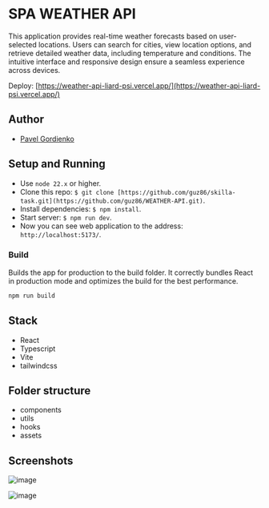 # SPA WEATHER API

This application provides real-time weather forecasts based on user-selected locations. Users can search for cities, view location options, and retrieve detailed weather data, including temperature and conditions. The intuitive interface and responsive design ensure a seamless experience across devices.
 
Deploy: [https://weather-api-liard-psi.vercel.app/](https://weather-api-liard-psi.vercel.app/)

## Author

- [Pavel Gordienko](https://github.com/guz86)

## Setup and Running

- Use `node 22.x` or higher.
- Clone this repo: `$ git clone [https://github.com/guz86/skilla-task.git](https://github.com/guz86/WEATHER-API.git)`.
- Install dependencies: `$ npm install`.
- Start server: `$ npm run dev`.
- Now you can see web application to the address: `http://localhost:5173/`.

### Build

Builds the app for production to the build folder. It correctly bundles React in production mode and optimizes the build for the best performance.

```bash
npm run build
```

## Stack
- React
- Typescript
- Vite
- tailwindcss
 

## Folder structure

- components
- utils
- hooks
- assets

## Screenshots
![image](https://github.com/user-attachments/assets/476348e7-71bb-49f7-8cfb-8775b1142d00)

![image](https://github.com/user-attachments/assets/ea17766c-e750-40a5-907c-924b360d67e4)






